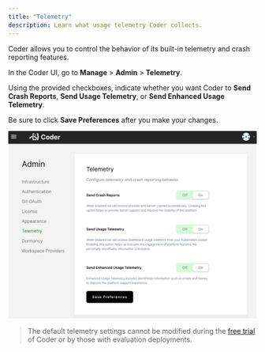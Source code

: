```yaml
---
title: "Telemetry"
description: Learn what usage telemetry Coder collects.
---
```


Coder allows you to control the behavior of its built-in telemetry and crash
reporting features.

In the Coder UI, go to **Manage** > **Admin** > **Telemetry**.

Using the provided checkboxes, indicate whether you want Coder to **Send Crash
Reports**, **Send Usage Telemetry**, or **Send Enhanced Usage Telemetry**.

Be sure to click **Save Preferences** after you make your changes.

![Telemetry](../assets/telemetry.png)

> The default telemetry settings cannot be modified during the
> [free trial](https://coder.com/trial) of Coder or by those with evaluation
> deployments.
